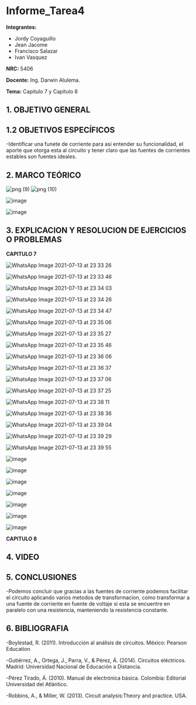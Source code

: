 # Informe_Tarea4
**Integrantes:**
- Jordy Coyaguillo
- Jean Jacome
- Francisco Salazar
- Ivan Vasquez



 **NRC:** 5406
 
 **Docente:** Ing. Darwin Alulema.
 
 **Tema:** Capitulo 7 y Capitulo 8 
 
 ## 1. OBJETIVO GENERAL
 



 ## 1.2 OBJETIVOS ESPECÍFICOS
 
-Identificar una funete de corriente para asi entender su funcionalidad, el aporte que otorga esta al circuito y tener claro que las fuentes de corrientes estables son fuentes ideales.




 ## 2. MARCO TEÓRICO 
 

![png (9)](https://user-images.githubusercontent.com/85137954/125520694-2e7aeaa5-b805-47dd-85c0-2f57ab340656.png)
![png (10)](https://user-images.githubusercontent.com/85137954/125537929-a08e9253-6eef-49e5-bb88-304a78221b96.png)

![image](https://user-images.githubusercontent.com/85137954/125568575-352a651e-5e1d-4086-bfe2-bfa36443bb96.png)

![image](https://user-images.githubusercontent.com/85137954/125565314-e0ab15f6-546d-43fc-bc11-21679ce99930.png)


 
 ## 3. EXPLICACION Y RESOLUCION DE EJERCICIOS O PROBLEMAS 
 
 **CAPITULO 7**
 
 ![WhatsApp Image 2021-07-13 at 23 33 26](https://user-images.githubusercontent.com/85137954/125562288-9d4ba8b9-d4d7-4272-9f96-9dd55bbfdf2d.jpeg)

![WhatsApp Image 2021-07-13 at 23 33 46](https://user-images.githubusercontent.com/85137954/125562296-33ca472d-ac96-462f-b09d-56d486691d10.jpeg)

![WhatsApp Image 2021-07-13 at 23 34 03](https://user-images.githubusercontent.com/85137954/125562308-783e7cfa-d3f9-4606-bae0-78ba96fd06e8.jpeg)
 
 ![WhatsApp Image 2021-07-13 at 23 34 26](https://user-images.githubusercontent.com/85137954/125562322-a8c39373-31d0-462a-886e-e72fc1a6586a.jpeg)

![WhatsApp Image 2021-07-13 at 23 34 47](https://user-images.githubusercontent.com/85137954/125562336-3d1bb4af-c7f7-4450-b1f1-a55710a4f7b9.jpeg)

![WhatsApp Image 2021-07-13 at 23 35 06](https://user-images.githubusercontent.com/85137954/125562345-008d091d-6dcb-4127-a05b-633e4589be3b.jpeg)

![WhatsApp Image 2021-07-13 at 23 35 27](https://user-images.githubusercontent.com/85137954/125562359-53abc8ef-258b-4cf3-8dd9-7480933411a7.jpeg)

![WhatsApp Image 2021-07-13 at 23 35 46](https://user-images.githubusercontent.com/85137954/125562370-0124038f-628a-4938-b850-bff45c54c116.jpeg)

![WhatsApp Image 2021-07-13 at 23 36 06](https://user-images.githubusercontent.com/85137954/125562379-2f414f15-a542-47ab-be9a-45bc9d01a006.jpeg)

![WhatsApp Image 2021-07-13 at 23 36 37](https://user-images.githubusercontent.com/85137954/125562387-7b817f71-fd60-48d4-9216-23f5a0f59fec.jpeg)

![WhatsApp Image 2021-07-13 at 23 37 06](https://user-images.githubusercontent.com/85137954/125562397-1e8fab0d-c141-4c7c-aa7e-453192217b68.jpeg)
 
![WhatsApp Image 2021-07-13 at 23 37 25](https://user-images.githubusercontent.com/85137954/125562410-bd61860f-29b0-4343-bbef-47422e54112c.jpeg)
 
![WhatsApp Image 2021-07-13 at 23 38 11](https://user-images.githubusercontent.com/85137954/125562418-dc4cd283-65ef-4a67-9e9c-a7eac4ec40f7.jpeg)
 
![WhatsApp Image 2021-07-13 at 23 38 36](https://user-images.githubusercontent.com/85137954/125562432-0054dc3b-7caa-448f-ad53-d3586d355888.jpeg)
 
![WhatsApp Image 2021-07-13 at 23 39 04](https://user-images.githubusercontent.com/85137954/125562448-7a567e38-f1fd-4fff-bd9b-bf11e07dc082.jpeg)
 
![WhatsApp Image 2021-07-13 at 23 39 29](https://user-images.githubusercontent.com/85137954/125562466-cb89938e-6a84-48db-8f98-5c2a1ecd5932.jpeg)
 
![WhatsApp Image 2021-07-13 at 23 39 55](https://user-images.githubusercontent.com/85137954/125562477-74ef74b0-e73a-450a-82c8-b274c0615531.jpeg)
 
 ![image](https://user-images.githubusercontent.com/85137954/125556457-cb86910e-8a25-4c8b-808a-3b8ef2a4c265.png)
 
 ![image](https://user-images.githubusercontent.com/85137954/125556363-f3806355-7382-4768-a67c-dc31c94da9c9.png)

 ![image](https://user-images.githubusercontent.com/85137954/125559502-0b42974b-06d5-4d16-a5c0-e30f6c11fb44.png)

![image](https://user-images.githubusercontent.com/85137954/125559608-4a5c7022-7be7-4cdc-a038-07f8ea61e0e5.png)

![image](https://user-images.githubusercontent.com/85137954/125559815-42e914d3-df11-4ffb-80eb-e4bf58501f6c.png)

![image](https://user-images.githubusercontent.com/85137954/125559979-7cc1e24b-d8e3-4a88-ac4e-c399c82a704a.png)

![image](https://user-images.githubusercontent.com/85137954/125560038-4e0678da-b0bb-4ddf-8b48-7caa739e1aae.png)


 **CAPITULO 8**
 
 


## 4. VIDEO



## 5. CONCLUSIONES

-Podemos concluir que gracias a las fuentes de corriente podemos facilitar el circuito aplicando varios metodos de transformacion, como transformar a una fuente de corriente en fuente de voltaje si esta se encuentre en paralelo con una resistencia, manteniendo la resistencia constante.


## 6. BIBLIOGRAFIA

-Boylestad, R. (2011). Introducción al análisis de circuitos. México: Pearson Education

-Gutiérrez, A., Ortega, J., Parra, V., & Pérez, Á. (2014). Circuitos eléctricos. Madrid: Universidad Nacional de Educación a Distancia.

-Pérez Tirado, Á. (2010). Manual de electrónica básica. Colombia: Editorial Universidad del Atlántico.

-Robbins, A., & Miller, W. (2013). Circuit analysis:Theory and practice. USA.


